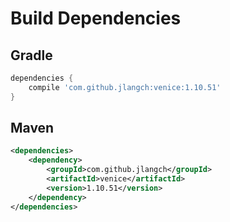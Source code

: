 # Build Dependencies


## Gradle

```groovy
dependencies {
    compile 'com.github.jlangch:venice:1.10.51'
}
```

## Maven

```xml
<dependencies>
    <dependency>
        <groupId>com.github.jlangch</groupId>
        <artifactId>venice</artifactId>
        <version>1.10.51</version>
    </dependency>
</dependencies>
```
